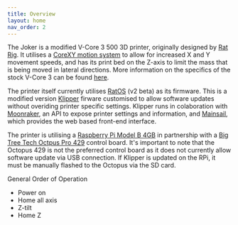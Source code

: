 ```yaml
---
title: Overview
layout: home
nav_order: 2
---
```


The Joker is a modified V-Core 3 500 3D printer, originally designed by [Rat Rig]. It utilises a [CoreXY motion system] to allow for increased X and Y movement speeds, and has its print bed on the Z-axis to limit the mass that is being moved in lateral directions. More information on the specifics of the stock V-Core 3 can be found [here].

The printer itself currently utilises [RatOS] (v2 beta) as its firmware. This is a modified version [Klipper] firware customised to allow software updates without overiding printer specific settings. Klipper runs in colaboration with [Moonraker], an API to expose printer settings and information, and [Mainsail], which provides the web based front-end interface.

The printer is utilising a [Raspberry Pi Model B 4GB] in partnership with a [Big Tree Tech Octpus Pro 429] control board. It's important to note that the Octopus 429 is not the preferred control board as it does not currently allow software update via USB connection. If Klipper is updated on the RPi, it must be manually flashed to the Octopus via the SD card.

General Order of Operation
* Power on
* Home all axis
* Z-tilt
* Home Z

[Rat Rig]: https://www.ratrig.com
[CoreXY motion system]: https://corexy.com/index.html
[here]: https://v-core.ratrig.com/
[RatOS]: https://rat-os.vercel.app
[Klipper]: https://klipper3d.org
[Moonraker]: https://monraker.readthedocs.io
[Mainsail]: docs.mainsail.xyz
[Raspberry Pi Model B 4GB]: https://www.raspberrypi.com/products/raspberry-pi-4-model-b/
[Big Tree Tech Octpus Pro 429]: https://github.com/bigtreetech/BIGTREETECH-OCTOPUS-V1.0
